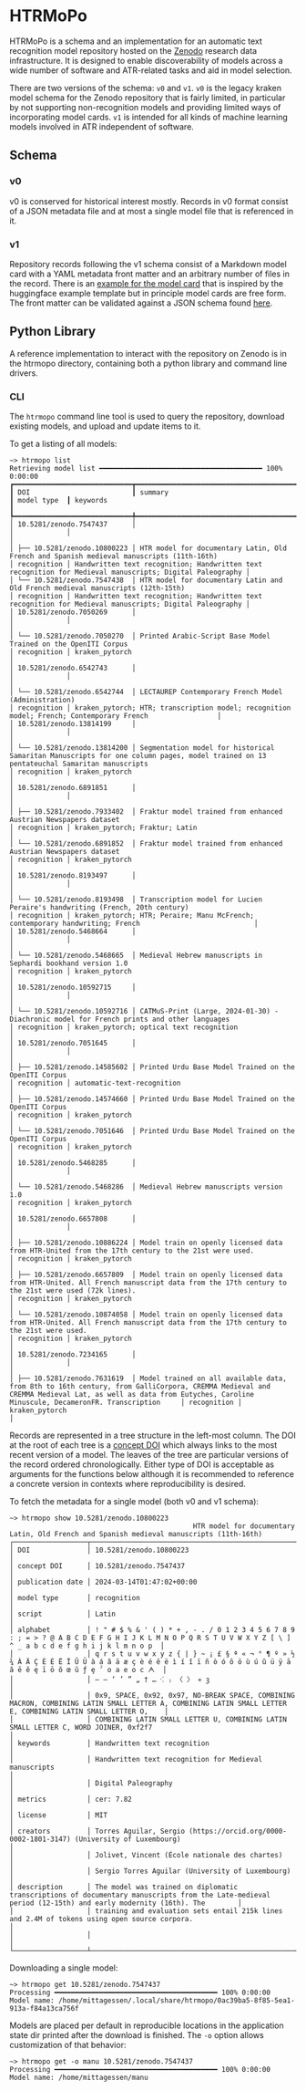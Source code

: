 # HTRMoPo

HTRMoPo is a schema and an implementation for an automatic text recognition
model repository hosted on the [Zenodo](https://zenodo.org) research data
infrastructure. It is designed to enable discoverability of models across a
wide number of software and ATR-related tasks and aid in model selection.

There are two versions of the schema: `v0` and `v1`. `v0` is the legacy kraken
model schema for the Zenodo repository that is fairly limited, in particular by
not supporting non-recognition models and providing limited ways of
incorporating model cards. `v1` is intended for all kinds of machine learning
models involved in ATR independent of software.

## Schema

### v0

v0 is conserved for historical interest mostly. Records in v0 format consist of
a JSON metadata file and at most a single model file that is referenced in it.

### v1

Repository records following the v1 schema consist of a Markdown model card
with a YAML metadata front matter and an arbitrary number of files in the
record. There is an [example for the model card](schema/v1/model_card.md) that
is inspired by the huggingface example template but in principle model cards
are free form. The front matter can be validated against a JSON schema found
[here](schema/v1/metadata.schema.json).

## Python Library

A reference implementation to interact with the repository on Zenodo is in the
htrmopo directory, containing both a python library and command line drivers.

### CLI

The `htrmopo` command line tool is used to query the repository, download
existing models, and upload and update items to it.

To get a listing of all models:

    ~> htrmopo list
    Retrieving model list ━━━━━━━━━━━━━━━━━━━━━━━━━━━━━━━━━━━━━━━━ 100% 0:00:00
    ┏━━━━━━━━━━━━━━━━━━━━━━━━━━━━━┳━━━━━━━━━━━━━━━━━━━━━━━━━━━━━━━━━━━━━━━━━━━━━━━━━━━━━━━━━━━━━━━━━━━━━━━━━━━━━━━━━━━━━━━━━━━━━━━━━━━━━━━━━━━━━━━━━━━━━━━━━━━━━━━━━━━━━━━━━━━━━━━━━━━━━━━━━━━━━━━━━━━━━━━━━━━━━━━━━━━━━━━━━━━━━━━━━━━━━━━━━━━━━━┳━━━━━━━━━━━━━┳━━━━━━━━━━━━━━━━━━━━━━━━━━━━━━━━━━━━━━━━━━━━━━━━━━━━━━━━━━━━━━━━━━━━━━━━━━━━━━━━━━━━━━━━━━━━━━━━━━━━━━━━━━┓
    ┃ DOI                         ┃ summary                                                                                                                                                                                                      ┃ model type  ┃ keywords                                                                                                 ┃
    ┡━━━━━━━━━━━━━━━━━━━━━━━━━━━━━╇━━━━━━━━━━━━━━━━━━━━━━━━━━━━━━━━━━━━━━━━━━━━━━━━━━━━━━━━━━━━━━━━━━━━━━━━━━━━━━━━━━━━━━━━━━━━━━━━━━━━━━━━━━━━━━━━━━━━━━━━━━━━━━━━━━━━━━━━━━━━━━━━━━━━━━━━━━━━━━━━━━━━━━━━━━━━━━━━━━━━━━━━━━━━━━━━━━━━━━━━━━━━━━╇━━━━━━━━━━━━━╇━━━━━━━━━━━━━━━━━━━━━━━━━━━━━━━━━━━━━━━━━━━━━━━━━━━━━━━━━━━━━━━━━━━━━━━━━━━━━━━━━━━━━━━━━━━━━━━━━━━━━━━━━━┩
    │ 10.5281/zenodo.7547437      │                                                                                                                                                                                                              │             │                                                                                                          │
    │ ├── 10.5281/zenodo.10800223 │ HTR model for documentary Latin, Old French and Spanish medieval manuscripts (11th-16th)                                                                                                                     │ recognition │ Handwritten text recognition; Handwritten text recognition for Medieval manuscripts; Digital Paleography │
    │ └── 10.5281/zenodo.7547438  │ HTR model for documentary Latin and Old French medieval manuscripts (12th-15th)                                                                                                                              │ recognition │ Handwritten text recognition; Handwritten text recognition for Medieval manuscripts; Digital Paleography │
    │ 10.5281/zenodo.7050269      │                                                                                                                                                                                                              │             │                                                                                                          │
    │ └── 10.5281/zenodo.7050270  │ Printed Arabic-Script Base Model Trained on the OpenITI Corpus                                                                                                                                               │ recognition │ kraken_pytorch                                                                                           │
    │ 10.5281/zenodo.6542743      │                                                                                                                                                                                                              │             │                                                                                                          │
    │ └── 10.5281/zenodo.6542744  │ LECTAUREP Contemporary French Model (Administration)                                                                                                                                                         │ recognition │ kraken_pytorch; HTR; transcription model; recognition model; French; Contemporary French                 │
    │ 10.5281/zenodo.13814199     │                                                                                                                                                                                                              │             │                                                                                                          │
    │ └── 10.5281/zenodo.13814200 │ Segmentation model for historical Samaritan Manuscripts for one column pages, model trained on 13 pentateuchal Samaritan manuscripts                                                                         │ recognition │ kraken_pytorch                                                                                           │
    │ 10.5281/zenodo.6891851      │                                                                                                                                                                                                              │             │                                                                                                          │
    │ ├── 10.5281/zenodo.7933402  │ Fraktur model trained from enhanced Austrian Newspapers dataset                                                                                                                                              │ recognition │ kraken_pytorch; Fraktur; Latin                                                                           │
    │ └── 10.5281/zenodo.6891852  │ Fraktur model trained from enhanced Austrian Newspapers dataset                                                                                                                                              │ recognition │ kraken_pytorch                                                                                           │
    │ 10.5281/zenodo.8193497      │                                                                                                                                                                                                              │             │                                                                                                          │
    │ └── 10.5281/zenodo.8193498  │ Transcription model for Lucien Peraire's handwriting (French, 20th century)                                                                                                                                  │ recognition │ kraken_pytorch; HTR; Peraire; Manu McFrench; contemporary handwriting; French                            │
    │ 10.5281/zenodo.5468664      │                                                                                                                                                                                                              │             │                                                                                                          │
    │ └── 10.5281/zenodo.5468665  │ Medieval Hebrew manuscripts in Sephardi bookhand version 1.0                                                                                                                                                 │ recognition │ kraken_pytorch                                                                                           │
    │ 10.5281/zenodo.10592715     │                                                                                                                                                                                                              │             │                                                                                                          │
    │ └── 10.5281/zenodo.10592716 │ CATMuS-Print (Large, 2024-01-30) - Diachronic model for French prints and other languages                                                                                                                    │ recognition │ kraken_pytorch; optical text recognition                                                                 │
    │ 10.5281/zenodo.7051645      │                                                                                                                                                                                                              │             │                                                                                                          │
    │ ├── 10.5281/zenodo.14585602 │ Printed Urdu Base Model Trained on the OpenITI Corpus                                                                                                                                                        │ recognition │ automatic-text-recognition                                                                               │
    │ ├── 10.5281/zenodo.14574660 │ Printed Urdu Base Model Trained on the OpenITI Corpus                                                                                                                                                        │ recognition │ kraken_pytorch                                                                                           │
    │ └── 10.5281/zenodo.7051646  │ Printed Urdu Base Model Trained on the OpenITI Corpus                                                                                                                                                        │ recognition │ kraken_pytorch                                                                                           │
    │ 10.5281/zenodo.5468285      │                                                                                                                                                                                                              │             │                                                                                                          │
    │ └── 10.5281/zenodo.5468286  │ Medieval Hebrew manuscripts version 1.0                                                                                                                                                                      │ recognition │ kraken_pytorch                                                                                           │
    │ 10.5281/zenodo.6657808      │                                                                                                                                                                                                              │             │                                                                                                          │
    │ ├── 10.5281/zenodo.10886224 │ Model train on openly licensed data from HTR-United from the 17th century to the 21st were used.                                                                                                             │ recognition │ kraken_pytorch                                                                                           │
    │ ├── 10.5281/zenodo.6657809  │ Model train on openly licensed data from HTR-United. All French manuscript data from the 17th century to the 21st were used (72k lines).                                                                     │ recognition │ kraken_pytorch                                                                                           │
    │ └── 10.5281/zenodo.10874058 │ Model train on openly licensed data from HTR-United. All French manuscript data from the 17th century to the 21st were used.                                                                                 │ recognition │ kraken_pytorch                                                                                           │
    │ 10.5281/zenodo.7234165      │                                                                                                                                                                                                              │             │                                                                                                          │
    │ ├── 10.5281/zenodo.7631619  │ Model trained on all available data, from 8th to 16th century, from GalliCorpora, CREMMA Medieval and CREMMA Medieval Lat, as well as data from Eutyches, Caroline Minuscule, DecameronFR. Transcription     │ recognition │ kraken_pytorch                                                                                           │

Records are represented in a tree structure in the left-most column. The DOI at the root of each tree is a [concept DOI](https://zenodo.org/help/versioning) which always links to the most recent version of a model. The leaves of the tree are particular versions of the record ordered chronologically. Either type of DOI is acceptable as arguments for the functions below although it is recommended to reference a concrete version in contexts where reproducibility is desired.

To fetch the metadata for a single model (both v0 and v1 schema):

    ~> htrmopo show 10.5281/zenodo.10800223
                                                 HTR model for documentary Latin, Old French and Spanish medieval manuscripts (11th-16th)                                              
    ┌──────────────────┬──────────────────────────────────────────────────────────────────────────────────────────────────────────────────────────────────────────────────────────────┐
    │ DOI              │ 10.5281/zenodo.10800223                                                                                                                                      │
    │ concept DOI      │ 10.5281/zenodo.7547437                                                                                                                                       │
    │ publication date │ 2024-03-14T01:47:02+00:00                                                                                                                                    │
    │ model type       │ recognition                                                                                                                                                  │
    │ script           │ Latin                                                                                                                                                        │
    │ alphabet         │ ! " # $ % & ' ( ) * + , - . / 0 1 2 3 4 5 6 7 8 9 : ; = > ? @ A B C D E F G H I J K L M N O P Q R S T U V W X Y Z [ \ ] ^ _ a b c d e f g h i j k l m n o p  │
    │                  │ q r s t u v w x y z { | } ~ ¡ £ § ª « ¬ ° ¶ º » ½ ¾ À Ä Ç È É Ë Ï Û Ü à á â ä æ ç è é ê ë ì í î ï ñ ò ó ô ö ù ú û ü ÿ ā ă ē ĕ ę ī ō ŏ œ ŭ ƒ ȩ ˀ ο а е о с ᗅ  │
    │                  │ – — ‘ ’ ” „ † … ⁖ ₎ 〈 〉 ✳ ꝫ                                                                                                                                │
    │                  │ 0x9, SPACE, 0x92, 0x97, NO-BREAK SPACE, COMBINING MACRON, COMBINING LATIN SMALL LETTER A, COMBINING LATIN SMALL LETTER E, COMBINING LATIN SMALL LETTER O,    │
    │                  │ COMBINING LATIN SMALL LETTER U, COMBINING LATIN SMALL LETTER C, WORD JOINER, 0xf2f7                                                                          │
    │ keywords         │ Handwritten text recognition                                                                                                                                 │
    │                  │ Handwritten text recognition for Medieval manuscripts                                                                                                        │
    │                  │ Digital Paleography                                                                                                                                          │
    │ metrics          │ cer: 7.82                                                                                                                                                    │
    │ license          │ MIT                                                                                                                                                          │
    │ creators         │ Torres Aguilar, Sergio (https://orcid.org/0000-0002-1801-3147) (University of Luxembourg)                                                                    │
    │                  │ Jolivet, Vincent (École nationale des chartes)                                                                                                               │
    │                  │ Sergio Torres Aguilar (University of Luxembourg)                                                                                                             │
    │ description      │ The model was trained on diplomatic transcriptions of documentary manuscripts from the Late-medieval period (12-15th) and early modernity (16th). The        │
    │                  │ training and evaluation sets entail 215k lines and 2.4M of tokens using open source corpora.                                                                 │
    │                  │                                                                                                                                                              │
    └──────────────────┴──────────────────────────────────────────────────────────────────────────────────────────────────────────────────────────────────────────────────────────────┘

Downloading a single model:

    ~> htrmopo get 10.5281/zenodo.7547437 
    Processing ━━━━━━━━━━━━━━━━━━━━━━━━━━━━━━━━━━━━━━━━ 100% 0:00:00
    Model name: /home/mittagessen/.local/share/htrmopo/0ac39ba5-8f85-5ea1-913a-f84a13ca756f

Models are placed per default in reproducible locations in the application state dir printed after the download is finished. The `-o` option allows customization of that behavior:

    ~> htrmopo get -o manu 10.5281/zenodo.7547437
    Processing ━━━━━━━━━━━━━━━━━━━━━━━━━━━━━━━━━━━━━━━━ 100% 0:00:00
    Model name: /home/mittagessen/manu
